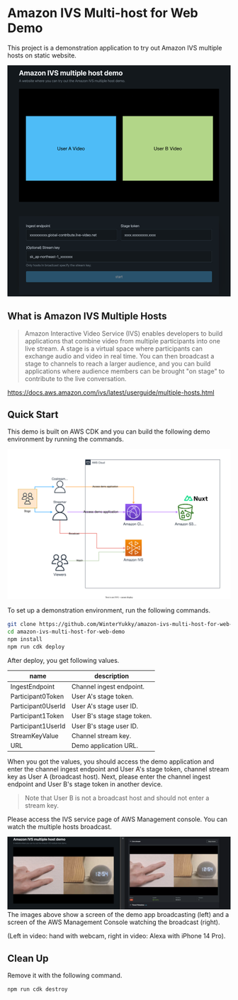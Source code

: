 # Amazon IVS Multi-host for Web Demo

This project is a demonstration application to try out Amazon IVS multiple hosts on static website.

![Image](./images/website-overview.png)

## What is Amazon IVS Multiple Hosts

> Amazon Interactive Video Service (IVS) enables developers to build applications that combine video from multiple participants into one live stream. A stage is a virtual space where participants can exchange audio and video in real time. You can then broadcast a stage to channels to reach a larger audience, and you can build applications where audience members can be brought "on stage" to contribute to the live conversation.

https://docs.aws.amazon.com/ivs/latest/userguide/multiple-hosts.html

## Quick Start

This demo is built on AWS CDK and you can build the following demo environment by running the commands.

![demo architecture](./images/demo-architecture.svg)

To set up a demonstration environment, run the following commands.

```bash
git clone https://github.com/WinterYukky/amazon-ivs-multi-host-for-web-demo.git
cd amazon-ivs-multi-host-for-web-demo
npm install
npm run cdk deploy
```

After deploy, you get following values.

| name               | description                 |
| ------------------ | --------------------------- |
| IngestEndpoint     | Channel ingest endpoint.    |
| Participant0Token  | User A's stage token.       |
| Participant0UserId | User A's stage user ID.     |
| Participant1Token  | User B's stage stage token. |
| Participant1UserId | User B's stage user ID.     |
| StreamKeyValue     | Channel stream key.         |
| URL                | Demo application URL.       |

When you got the values, you should access the demo application and enter the channel ingest endpoint and User A's stage token, channel stream key as User A (broadcast host).
Next, please enter the channel ingest endpoint and User B's stage token in another device.

> Note that User B is not a broadcast host and should not enter a stream key.

Please access the IVS service page of AWS Management console. You can watch the multiple hosts broadcast.

![multiple hosts broadcast](./images/broadcast-demo.png)  
The images above show a screen of the demo app broadcasting (left) and a screen of the AWS Management Console watching the broadcast (right).

(Left in video: hand with webcam, right in video: Alexa with iPhone 14 Pro).

## Clean Up

Remove it with the following command.

```bash
npm run cdk destroy
```
